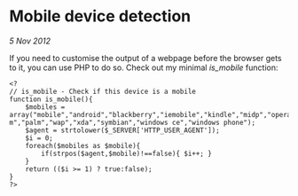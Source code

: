 # Mobile device detection
_5 Nov 2012_

If you need to customise the output of a webpage before the browser gets to it, you can use PHP to do so. Check out my minimal *is_mobile* function:

	<?
	// is_mobile - Check if this device is a mobile
	function is_mobile(){
		$mobiles = array("mobile","android","blackberry","iemobile","kindle","midp","opera m","palm","wap","xda","symbian","windows ce","windows phone");
		$agent = strtolower($_SERVER['HTTP_USER_AGENT']);
		$i = 0;
		foreach($mobiles as $mobile){
			if(strpos($agent,$mobile)!==false){ $i++; }
		}
		return (($i >= 1) ? true:false);
	}
	?>